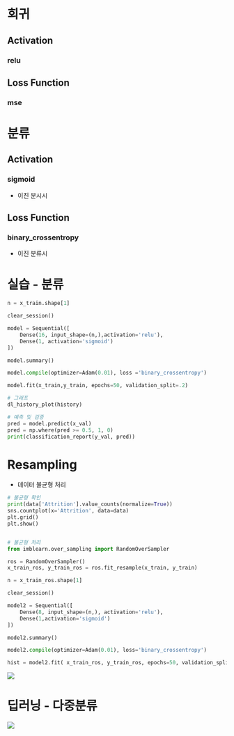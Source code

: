 




# 회귀

## Activation

### relu

## Loss Function

### mse



# 분류

## Activation

### sigmoid
- 이진 분시시
## Loss Function

### binary_crossentropy
- 이진 분류시






# 실습 - 분류

```python
n = x_train.shape[1]

clear_session()

model = Sequential([
    Dense(16, input_shape=(n,),activation='relu'),
    Dense(1, activation='sigmoid')
])

model.summary()

model.compile(optimizer=Adam(0.01), loss ='binary_crossentropy')

model.fit(x_train,y_train, epochs=50, validation_split=.2)

# 그래프
dl_history_plot(history)

# 예측 및 검증
pred = model.predict(x_val)
pred = np.where(pred >= 0.5, 1, 0)
print(classification_report(y_val, pred))
```



# Resampling
- 데이터 불균형 처리
```python
# 불균형 확인
print(data['Attrition'].value_counts(normalize=True))
sns.countplot(x='Attrition', data=data)
plt.grid()
plt.show()


# 불균형 처리
from imblearn.over_sampling import RandomOverSampler

ros = RandomOverSampler()
x_train_ros, y_train_ros = ros.fit_resample(x_train, y_train)

n = x_train_ros.shape[1]

clear_session()

model2 = Sequential([
    Dense(8, input_shape=(n,), activation='relu'),
    Dense(1,activation='sigmoid')
])

model2.summary()

model2.compile(optimizer=Adam(0.01), loss='binary_crossentropy')

hist = model2.fit( x_train_ros, y_train_ros, epochs=50, validation_split=.2).history
```

![](https://i.imgur.com/lfCSpZQ.png)

# 딥러닝 - 다중분류
![](https://i.imgur.com/gQzhuCy.png)

